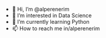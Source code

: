 - 👋 Hi, I’m @alperenerim
- 👀 I’m interested in Data Science
- 🌱 I’m currently learning Python
- 📫 How to reach me in/alperenerim

<!---
alperenerim/alperenerim is a ✨ special ✨ repository because its `README.md` (this file) appears on your GitHub profile.
You can click the Preview link to take a look at your changes.
--->
